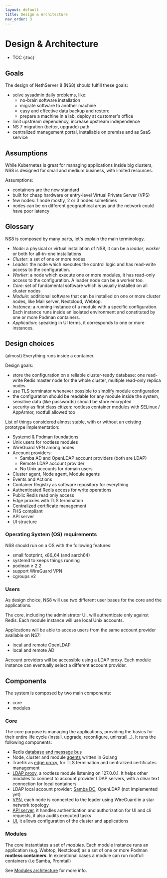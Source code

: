 ```yaml
---
layout: default
title: Design & Architecture
nav_order: 3
---
```


# Design & Architecture

* TOC
{:toc}

## Goals

The design of NethServer 8 (NS8) should fulfill these goals:

- solve sysadmin daily problems, like:
  - no-brain software installation
  - migrate software to another machine
  - easy and effective data backup and restore
  - prepare a machine in a lab, deploy at customer's office
- limit upstream dependency, increase upstream independence
- NS 7 migration (better, upgrade) path
- centralized management portal, installable on premise and as SaaS service

## Assumptions

While Kubernetes is great for managing applications inside big clusters, NS8 is designed
for small and medium business, with limited resources.

Assumptions:

- containers are the new standard
- built for cheap hardware or entry-level Virtual Private Server (VPS)
- few nodes: 1 node mostly, 2 or 3 nodes sometimes
- nodes can be on different geographical areas and the network could have poor latency

## Glossary

NS8 is composed by many parts, let's explain the main terminology.

- *Node*: a physical or virtual installation of NS8, it can be a *leader*, *worker* or both for all-in-one installations
- *Cluster*: a set of one or more nodes
- *Leader*: the node which executes the control logic and has read-write access to the configuration.
- *Worker*: a node which execute one or more modules, it has read-only access to the configuration. A leader node can be  a worker too.
- *Core*: set of fundamental software which is usually installed on all cluster nodes
- *Module*: additional software that can be installed on one or more cluster nodes, like Mail server, Nextcloud, Webtop.
- *Instance*: a running instance of a module with a specific configuration. Each instance runs inside an isolated environment and constituted by one or more Podman containers.
- *Application*: speaking in UI terms, it corresponds to one or more instances.

## Design choices

(almost) Everything runs inside a container.

Design goals:

- store the configuration on a reliable cluster-ready database: one read-write Redis master node for the whole cluster, multiple read-only replica nodes
- use TLS terminator whenever possible to simplify module configuration
- the configuration should be readable for any module inside the system, sensitive data (like passwords) should be store encrypted
- security as first class citizen: rootless container modules with SELinux / AppArmor, rootfull allowed too

List of things considered almost stable, with or without an existing prototype implementation:

- Systemd & Podman foundations
- Unix users for rootless modules
- WireGuard VPN among nodes
- Account providers:
  - Samba AD and OpenLDAP account providers (both are LDAP)
  - Remote LDAP account provider
  - No Unix accounts for domain users
- Cluster agent, Node agent, Module agents
- Events and Actions
- Container Registry as software repository for everything
- Authenticated Redis access for write operations
- Public Redis read only access
- Edge proxies with TLS termination
- Centralized certificate management
- FHS compliant
- API server
- UI structure

### Operating System (OS) requirements

NS8 should run on a OS with the following features:

- small footprint, x86_64 (and aarch64)
- systemd to keeps things running
- podman ≥ 2.2
- support WireGuard VPN
- cgroups v2

### Users

As design choice, NS8 will use two different user bases for the core and the applications.

The core, including the administrator UI, will authenticate only against Redis.
Each module instance will use local Unix accounts.

Applications will be able to access users from the same account provider available on NS7:
- local and remote OpenLDAP
- local and remote AD

Account providers will be accessible using a LDAP proxy.
Each module instance can eventually select a different account provider.

## Components

The system is composed by two main components:
- core
- modules

### Core

The core purpose is managing the applications, providing the basics for their entire life cycle (install, upgrade, reconfigure, uninstall...).
It runs the following components:

- Redis [database and message bus](/core/database)
- Node, cluster and module [agents](/core/agents) written in Golang
- Traefik as [edge proxy](/core/proxy_certificates), for TLS termination and centralized certificates management
- [LDAP proxy](/core/user_domains), a rootless module listening on 127.0.0.1. It helps other
  modules to connect to account provider LDAP servers, with a clear text connection for local containers
- LDAP local account provider: [Samba DC](https://github.com/NethServer/ns8-scratchpad/blob/main/samba/README.md), OpenLDAP (not implemented yet)
- [VPN](/core/vpn), each node is connected to the leader using WireGuard in a star network topology
- [API server](/core/api_server), it handles authentication and authorization for UI and cli requests, it also audits executed tasks
- [UI](/core/ui), it allows configuration of the cluster and applications


### Modules

The core instantiates a set of *modules*. Each module instance
runs an application (e.g. Webtop, Nextcloud) as a set of one or more Podman **rootless containers**. In exceptional
cases a module can run rootfull containers (i.e Samba, Promtail)

See [Modules architecture](/modules) for more info.

